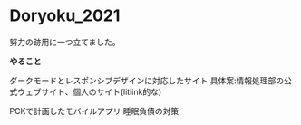 # Doryoku_2021

努力の跡用に一つ立てました。

**やること**

ダークモードとレスポンシブデザインに対応したサイト
具体案:情報処理部の公式ウェブサイト、個人のサイト(litlink的な)

PCKで計画したモバイルアプリ
睡眠負債の対策